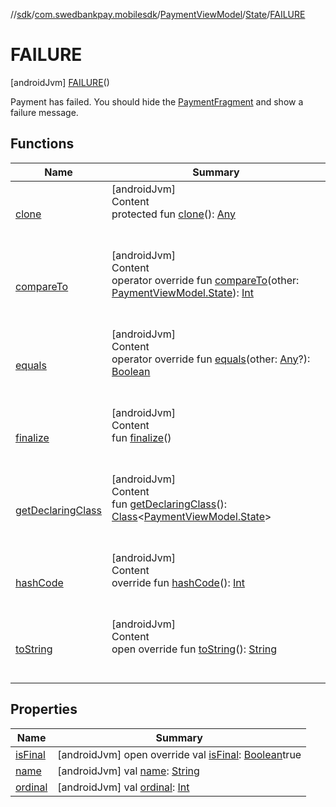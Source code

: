 //[sdk](../../../../../index.md)/[com.swedbankpay.mobilesdk](../../../index.md)/[PaymentViewModel](../../index.md)/[State](../index.md)/[FAILURE](index.md)



# FAILURE  
 [androidJvm] [FAILURE](index.md)()  


Payment has failed. You should hide the [PaymentFragment](../../../-payment-fragment/index.md) and show a failure message.

   


## Functions  
  
|  Name |  Summary | 
|---|---|
| <a name="kotlin/Enum/clone/#/PointingToDeclaration/"></a>[clone](../../../-re-order-purchase-indicator/-r-e-o-r-d-e-r-e-d/index.md#%5Bkotlin%2FEnum%2Fclone%2F%23%2FPointingToDeclaration%2F%5D%2FFunctions%2F-859440000)| <a name="kotlin/Enum/clone/#/PointingToDeclaration/"></a>[androidJvm]  <br>Content  <br>protected fun [clone](../../../-re-order-purchase-indicator/-r-e-o-r-d-e-r-e-d/index.md#%5Bkotlin%2FEnum%2Fclone%2F%23%2FPointingToDeclaration%2F%5D%2FFunctions%2F-859440000)(): [Any](https://kotlinlang.org/api/latest/jvm/stdlib/kotlin/-any/index.html)  <br><br><br>|
| <a name="kotlin/Enum/compareTo/#com.swedbankpay.mobilesdk.PaymentViewModel.State/PointingToDeclaration/"></a>[compareTo](index.md#%5Bkotlin%2FEnum%2FcompareTo%2F%23com.swedbankpay.mobilesdk.PaymentViewModel.State%2FPointingToDeclaration%2F%5D%2FFunctions%2F-859440000)| <a name="kotlin/Enum/compareTo/#com.swedbankpay.mobilesdk.PaymentViewModel.State/PointingToDeclaration/"></a>[androidJvm]  <br>Content  <br>operator override fun [compareTo](index.md#%5Bkotlin%2FEnum%2FcompareTo%2F%23com.swedbankpay.mobilesdk.PaymentViewModel.State%2FPointingToDeclaration%2F%5D%2FFunctions%2F-859440000)(other: [PaymentViewModel.State](../index.md)): [Int](https://kotlinlang.org/api/latest/jvm/stdlib/kotlin/-int/index.html)  <br><br><br>|
| <a name="kotlin/Enum/equals/#kotlin.Any?/PointingToDeclaration/"></a>[equals](../../../-re-order-purchase-indicator/-r-e-o-r-d-e-r-e-d/index.md#%5Bkotlin%2FEnum%2Fequals%2F%23kotlin.Any%3F%2FPointingToDeclaration%2F%5D%2FFunctions%2F-859440000)| <a name="kotlin/Enum/equals/#kotlin.Any?/PointingToDeclaration/"></a>[androidJvm]  <br>Content  <br>operator override fun [equals](../../../-re-order-purchase-indicator/-r-e-o-r-d-e-r-e-d/index.md#%5Bkotlin%2FEnum%2Fequals%2F%23kotlin.Any%3F%2FPointingToDeclaration%2F%5D%2FFunctions%2F-859440000)(other: [Any](https://kotlinlang.org/api/latest/jvm/stdlib/kotlin/-any/index.html)?): [Boolean](https://kotlinlang.org/api/latest/jvm/stdlib/kotlin/-boolean/index.html)  <br><br><br>|
| <a name="kotlin/Enum/finalize/#/PointingToDeclaration/"></a>[finalize](../../../-re-order-purchase-indicator/-r-e-o-r-d-e-r-e-d/index.md#%5Bkotlin%2FEnum%2Ffinalize%2F%23%2FPointingToDeclaration%2F%5D%2FFunctions%2F-859440000)| <a name="kotlin/Enum/finalize/#/PointingToDeclaration/"></a>[androidJvm]  <br>Content  <br>fun [finalize](../../../-re-order-purchase-indicator/-r-e-o-r-d-e-r-e-d/index.md#%5Bkotlin%2FEnum%2Ffinalize%2F%23%2FPointingToDeclaration%2F%5D%2FFunctions%2F-859440000)()  <br><br><br>|
| <a name="kotlin/Enum/getDeclaringClass/#/PointingToDeclaration/"></a>[getDeclaringClass](../../../-re-order-purchase-indicator/-r-e-o-r-d-e-r-e-d/index.md#%5Bkotlin%2FEnum%2FgetDeclaringClass%2F%23%2FPointingToDeclaration%2F%5D%2FFunctions%2F-859440000)| <a name="kotlin/Enum/getDeclaringClass/#/PointingToDeclaration/"></a>[androidJvm]  <br>Content  <br>fun [getDeclaringClass](../../../-re-order-purchase-indicator/-r-e-o-r-d-e-r-e-d/index.md#%5Bkotlin%2FEnum%2FgetDeclaringClass%2F%23%2FPointingToDeclaration%2F%5D%2FFunctions%2F-859440000)(): [Class](https://developer.android.com/reference/kotlin/java/lang/Class.html)<[PaymentViewModel.State](../index.md)>  <br><br><br>|
| <a name="kotlin/Enum/hashCode/#/PointingToDeclaration/"></a>[hashCode](../../../-re-order-purchase-indicator/-r-e-o-r-d-e-r-e-d/index.md#%5Bkotlin%2FEnum%2FhashCode%2F%23%2FPointingToDeclaration%2F%5D%2FFunctions%2F-859440000)| <a name="kotlin/Enum/hashCode/#/PointingToDeclaration/"></a>[androidJvm]  <br>Content  <br>override fun [hashCode](../../../-re-order-purchase-indicator/-r-e-o-r-d-e-r-e-d/index.md#%5Bkotlin%2FEnum%2FhashCode%2F%23%2FPointingToDeclaration%2F%5D%2FFunctions%2F-859440000)(): [Int](https://kotlinlang.org/api/latest/jvm/stdlib/kotlin/-int/index.html)  <br><br><br>|
| <a name="kotlin/Enum/toString/#/PointingToDeclaration/"></a>[toString](../../../-re-order-purchase-indicator/-r-e-o-r-d-e-r-e-d/index.md#%5Bkotlin%2FEnum%2FtoString%2F%23%2FPointingToDeclaration%2F%5D%2FFunctions%2F-859440000)| <a name="kotlin/Enum/toString/#/PointingToDeclaration/"></a>[androidJvm]  <br>Content  <br>open override fun [toString](../../../-re-order-purchase-indicator/-r-e-o-r-d-e-r-e-d/index.md#%5Bkotlin%2FEnum%2FtoString%2F%23%2FPointingToDeclaration%2F%5D%2FFunctions%2F-859440000)(): [String](https://kotlinlang.org/api/latest/jvm/stdlib/kotlin/-string/index.html)  <br><br><br>|


## Properties  
  
|  Name |  Summary | 
|---|---|
| <a name="com.swedbankpay.mobilesdk/PaymentViewModel.State.FAILURE/isFinal/#/PointingToDeclaration/"></a>[isFinal](is-final.md)| <a name="com.swedbankpay.mobilesdk/PaymentViewModel.State.FAILURE/isFinal/#/PointingToDeclaration/"></a> [androidJvm] open override val [isFinal](is-final.md): [Boolean](https://kotlinlang.org/api/latest/jvm/stdlib/kotlin/-boolean/index.html)true   <br>|
| <a name="com.swedbankpay.mobilesdk/PaymentViewModel.State.FAILURE/name/#/PointingToDeclaration/"></a>[name](name.md)| <a name="com.swedbankpay.mobilesdk/PaymentViewModel.State.FAILURE/name/#/PointingToDeclaration/"></a> [androidJvm] val [name](name.md): [String](https://kotlinlang.org/api/latest/jvm/stdlib/kotlin/-string/index.html)   <br>|
| <a name="com.swedbankpay.mobilesdk/PaymentViewModel.State.FAILURE/ordinal/#/PointingToDeclaration/"></a>[ordinal](ordinal.md)| <a name="com.swedbankpay.mobilesdk/PaymentViewModel.State.FAILURE/ordinal/#/PointingToDeclaration/"></a> [androidJvm] val [ordinal](ordinal.md): [Int](https://kotlinlang.org/api/latest/jvm/stdlib/kotlin/-int/index.html)   <br>|

